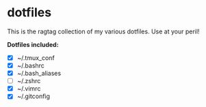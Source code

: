 # dotfiles

This is the ragtag collection of my various dotfiles. Use at your peril!

**Dotfiles included:**

  - [X] ~/.tmux_conf
  - [X] ~/.bashrc
  - [X] ~/.bash_aliases
  - [ ] ~/.zshrc
  - [X] ~/.vimrc
  - [X] ~/.gitconfig
